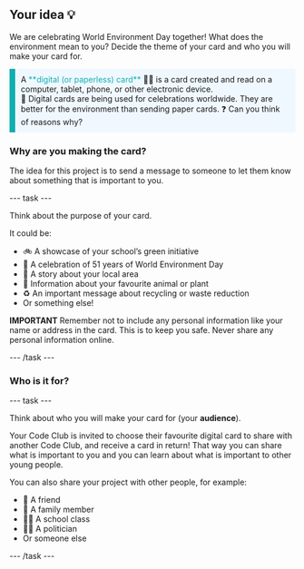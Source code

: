 ## Your idea 💡

We are celebrating World Environment Day together! What does the environment mean to you? Decide the theme of your card and who you will make your card for.

<p style="border-left: solid; border-width:10px; border-color: #0faeb0; background-color: aliceblue; padding: 10px;">
A <span style="color: #0faeb0">**digital (or paperless) card**</span> 💌📲  is a card created and read on a computer, tablet, phone, or other electronic device. 
<br>
🎉 Digital cards are being used for celebrations worldwide. They are better for the environment than sending paper cards. ❓ Can you think of reasons why? 
</p>

### Why are you making the card?

The idea for this project is to send a message to someone to let them know about something that is important to you. 

--- task ---

Think about the purpose of your card. 

It could be:
- 🚲 A showcase of your school’s green initiative
- 🎂 A celebration of 51 years of World Environment Day
- 🏡 A story about your local area
- 🦌 Information about your favourite animal or plant
- ♻️ An important message about recycling or waste reduction
- Or something else!

**IMPORTANT** Remember not to include any personal information like your name or address in the card. This is to keep you safe. Never share any personal information online.

--- /task ---

### Who is it for?

--- task ---

Think about who you will make your card for (your **audience**).

Your Code Club is invited to choose their favourite digital card to share with another Code Club, and receive a card in return! That way you can share what is important to you and you can learn about what is important to other young people.

You can also share your project with other people, for example:

- 👧 A friend
- 👴 A family member
- 👩‍🎓 A school class 
- 👩‍💼 A politician 
- Or someone else

--- /task ---
